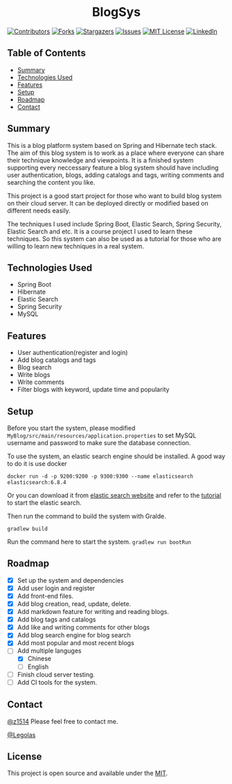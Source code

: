 <h1 align="center">BlogSys</h1>

[![Contributors][contributors-shield]][contributors-url]
[![Forks][forks-shield]][forks-url]
[![Stargazers][stars-shield]][stars-url]
[![Issues][issues-shield]][issues-url]
[![MIT License][license-shield]][license-url]
[![LinkedIn][linkedin-shield]][linkedin-url]

## Table of Contents
* [Summary](#summary)
* [Technologies Used](#technologies-used)
* [Features](#features)
* [Setup](#setup)
* [Roadmap](#roadmap)
* [Contact](#contact)
<!-- * [License](#license) -->


## Summary
This is a blog platform system based on Spring and Hibernate tech stack. The aim of this blog system is to work as a place where everyone can share their technique knowledge and viewpoints. It is a finished system supporting every neccessary feature a blog system should have including user authentication, blogs, adding catalogs and tags, writing comments and searching the content you like. 

This project is a good start project for those who want to build blog system on their cloud server. It can be deployed directly or modified based on different needs easily. 

The techniques I used include Spring Boot, Elastic Search, Spring Security, Elastic Search and etc. It is a course project I used to learn these techniques. So this system can also be used as a tutorial for those who are willing to learn new techniques in a real system. 


## Technologies Used
- Spring Boot
- Hibernate
- Elastic Search
- Spring Security
- MySQL

## Features
- User authentication(register and login)
- Add blog catalogs and tags
- Blog search
- Write blogs
- Write comments
- Filter blogs with keyword, update time and popularity


## Setup
Before you start the system, please modified ```MyBlog/src/main/resources/application.properties``` to set MySQL username and password to make sure the database connection. 

To use the system, an elastic search engine should be installed. A good way to do it is use docker

 ```docker run -d -p 9200:9200 -p 9300:9300 --name elasticsearch elasticsearch:6.8.4```
 
 Or you can download it from [elastic search website](https://www.elastic.co/cn/downloads/past-releases/elasticsearch-6-8-4) and refer to the [tutorial](https://www.elastic.co/guide/en/elasticsearch/reference/current/install-elasticsearch.html) to start the elastic search. 
 
 Then run the command to build the system with Gralde.
 
 ```gradlew build```
 
 Run the command here to start the system.
 ```gradlew run bootRun```
 
 ## Roadmap

- [x] Set up the system and dependencies
- [x] Add user login and register
- [x] Add front-end files.
- [x] Add blog creation, read, update, delete.
- [x] Add markdown feature for writing and reading blogs. 
- [x] Add blog tags and catalogs
- [x] Add like and writing comments for other blogs
- [x] Add blog search engine for blog search
- [x] Add most popular and most recent blogs
- [ ] Add multiple languges
  -[x] Chinese
  -[ ] English
- [ ] Finish cloud server testing.
- [ ] Add CI tools for the system. 

## Contact
[@z1514](jianxiz3.uci.edu) Please feel free to contact me.

[@Legolas](https://github.com/Legolasy)

<!-- Optional -->
## License
This project is open source and available under the [MIT](https://opensource.org/licenses/MIT). 

<!-- You don't have to include all sections - just the one's relevant to your project -->
[contributors-shield]: https://img.shields.io/github/contributors/othneildrew/Best-README-Template.svg?style=for-the-badge
[contributors-url]: https://github.com/z1514/BlogSys/graphs/contributors
[forks-shield]: https://img.shields.io/github/forks/othneildrew/Best-README-Template.svg?style=for-the-badge
[forks-url]: https://github.com/z1514/BlogSys/network/members
[stars-shield]: https://img.shields.io/github/stars/othneildrew/Best-README-Template.svg?style=for-the-badge
[stars-url]: https://github.com/z1514/BlogSys/stargazers
[issues-shield]: https://img.shields.io/github/issues/othneildrew/Best-README-Template.svg?style=for-the-badge
[issues-url]: https://github.com/z1514/BlogSys/issues
[license-shield]: https://img.shields.io/github/license/othneildrew/Best-README-Template.svg?style=for-the-badge
[license-url]: https://github.com/z1514/BlogSys/blob/master/LICENSE.txt
[linkedin-shield]: https://img.shields.io/badge/-LinkedIn-black.svg?style=for-the-badge&logo=linkedin&colorB=555
[linkedin-url]: https://linkedin.com/in/jianxiongzheng
